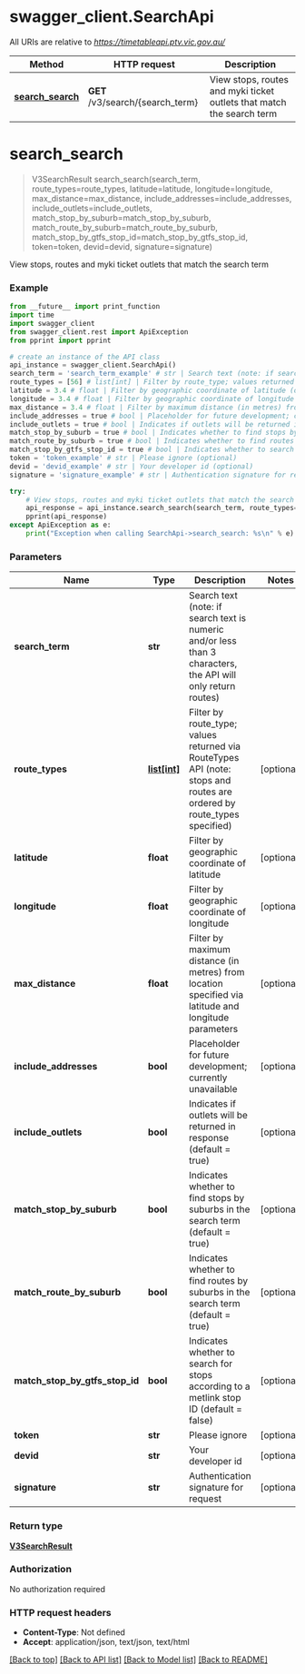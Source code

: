 # swagger_client.SearchApi

All URIs are relative to *https://timetableapi.ptv.vic.gov.au/*

Method | HTTP request | Description
------------- | ------------- | -------------
[**search_search**](SearchApi.md#search_search) | **GET** /v3/search/{search_term} | View stops, routes and myki ticket outlets that match the search term

# **search_search**
> V3SearchResult search_search(search_term, route_types=route_types, latitude=latitude, longitude=longitude, max_distance=max_distance, include_addresses=include_addresses, include_outlets=include_outlets, match_stop_by_suburb=match_stop_by_suburb, match_route_by_suburb=match_route_by_suburb, match_stop_by_gtfs_stop_id=match_stop_by_gtfs_stop_id, token=token, devid=devid, signature=signature)

View stops, routes and myki ticket outlets that match the search term

### Example
```python
from __future__ import print_function
import time
import swagger_client
from swagger_client.rest import ApiException
from pprint import pprint

# create an instance of the API class
api_instance = swagger_client.SearchApi()
search_term = 'search_term_example' # str | Search text (note: if search text is numeric and/or less than 3 characters, the API will only return routes)
route_types = [56] # list[int] | Filter by route_type; values returned via RouteTypes API (note: stops and routes are ordered by route_types specified) (optional)
latitude = 3.4 # float | Filter by geographic coordinate of latitude (optional)
longitude = 3.4 # float | Filter by geographic coordinate of longitude (optional)
max_distance = 3.4 # float | Filter by maximum distance (in metres) from location specified via latitude and longitude parameters (optional)
include_addresses = true # bool | Placeholder for future development; currently unavailable (optional)
include_outlets = true # bool | Indicates if outlets will be returned in response (default = true) (optional)
match_stop_by_suburb = true # bool | Indicates whether to find stops by suburbs in the search term (default = true) (optional)
match_route_by_suburb = true # bool | Indicates whether to find routes by suburbs in the search term (default = true) (optional)
match_stop_by_gtfs_stop_id = true # bool | Indicates whether to search for stops according to a metlink stop ID (default = false) (optional)
token = 'token_example' # str | Please ignore (optional)
devid = 'devid_example' # str | Your developer id (optional)
signature = 'signature_example' # str | Authentication signature for request (optional)

try:
    # View stops, routes and myki ticket outlets that match the search term
    api_response = api_instance.search_search(search_term, route_types=route_types, latitude=latitude, longitude=longitude, max_distance=max_distance, include_addresses=include_addresses, include_outlets=include_outlets, match_stop_by_suburb=match_stop_by_suburb, match_route_by_suburb=match_route_by_suburb, match_stop_by_gtfs_stop_id=match_stop_by_gtfs_stop_id, token=token, devid=devid, signature=signature)
    pprint(api_response)
except ApiException as e:
    print("Exception when calling SearchApi->search_search: %s\n" % e)
```

### Parameters

Name | Type | Description  | Notes
------------- | ------------- | ------------- | -------------
 **search_term** | **str**| Search text (note: if search text is numeric and/or less than 3 characters, the API will only return routes) | 
 **route_types** | [**list[int]**](int.md)| Filter by route_type; values returned via RouteTypes API (note: stops and routes are ordered by route_types specified) | [optional] 
 **latitude** | **float**| Filter by geographic coordinate of latitude | [optional] 
 **longitude** | **float**| Filter by geographic coordinate of longitude | [optional] 
 **max_distance** | **float**| Filter by maximum distance (in metres) from location specified via latitude and longitude parameters | [optional] 
 **include_addresses** | **bool**| Placeholder for future development; currently unavailable | [optional] 
 **include_outlets** | **bool**| Indicates if outlets will be returned in response (default &#x3D; true) | [optional] 
 **match_stop_by_suburb** | **bool**| Indicates whether to find stops by suburbs in the search term (default &#x3D; true) | [optional] 
 **match_route_by_suburb** | **bool**| Indicates whether to find routes by suburbs in the search term (default &#x3D; true) | [optional] 
 **match_stop_by_gtfs_stop_id** | **bool**| Indicates whether to search for stops according to a metlink stop ID (default &#x3D; false) | [optional] 
 **token** | **str**| Please ignore | [optional] 
 **devid** | **str**| Your developer id | [optional] 
 **signature** | **str**| Authentication signature for request | [optional] 

### Return type

[**V3SearchResult**](V3SearchResult.md)

### Authorization

No authorization required

### HTTP request headers

 - **Content-Type**: Not defined
 - **Accept**: application/json, text/json, text/html

[[Back to top]](#) [[Back to API list]](../README.md#documentation-for-api-endpoints) [[Back to Model list]](../README.md#documentation-for-models) [[Back to README]](../README.md)


